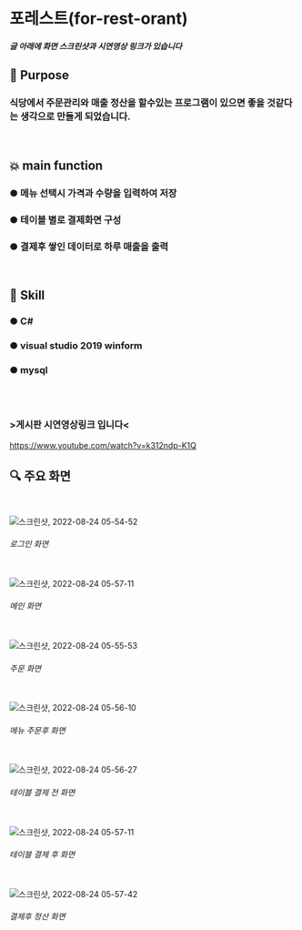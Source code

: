 # 포레스트(for-rest-orant)
##### 글 아래에 화면 스크린샷과 시연영상 링크가 있습니다

## :dart: Purpose
### 식당에서 주문관리와 매출 정산을 할수있는 프로그램이 있으면 좋을 것같다는 생각으로 만들게 되었습니다.
<br />

## :boom: main function
### ● 메뉴 선택시 가격과 수량을 입력하여 저장
### ● 테이블 별로 결제화면 구성
### ● 결제후 쌓인 데이터로 하루 매출을 출력
<br />

## :pushpin: Skill
### ● C#
### ● visual studio 2019 winform
### ● mysql

<br />
<br />

### >게시판 시연영상링크 입니다<
https://www.youtube.com/watch?v=k312ndp-K1Q
<br />

## :mag: 주요 화면
<br />

![스크린샷, 2022-08-24 05-54-52](https://user-images.githubusercontent.com/92001468/186264379-a093eb29-8a7f-4ec8-ba34-825117188b1e.png)
###### 로그인 화면<br/><br/>

![스크린샷, 2022-08-24 05-57-11](https://user-images.githubusercontent.com/92001468/186264511-bab3c91a-19f5-47ef-80b2-f6ea6f24fe31.png)
###### 메인 화면<br/><br/>

![스크린샷, 2022-08-24 05-55-53](https://user-images.githubusercontent.com/92001468/186264608-c5859845-93a6-441f-b25d-2020d4cdb509.png)
###### 주문 화면<br/><br/>

![스크린샷, 2022-08-24 05-56-10](https://user-images.githubusercontent.com/92001468/186264791-89e6d1b2-48e2-42ff-8916-c58ca5719f08.png)
###### 메뉴 주문후 화면<br/><br/>

![스크린샷, 2022-08-24 05-56-27](https://user-images.githubusercontent.com/92001468/186264903-98720e83-0d3f-4e29-94e4-47c7f692b627.png)
###### 테이블 결제 전 화면<br/><br/>

![스크린샷, 2022-08-24 05-57-11](https://user-images.githubusercontent.com/92001468/186264999-2edc6957-de62-41b4-aaf6-ce4f860bd0bc.png)
###### 테이블 결제 후 화면<br/><br/>

![스크린샷, 2022-08-24 05-57-42](https://user-images.githubusercontent.com/92001468/186265109-2eacc1b2-3d5f-4780-b9e8-c58fa98bc81f.png)
###### 결제후 정산 화면<br/><br/>
